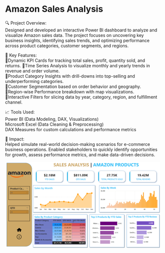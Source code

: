 # Amazon Sales Analysis

🔍 Project Overview:  
Designed and developed an interactive Power BI dashboard to analyze and visualize Amazon sales data. The project focuses on uncovering key business insights, identifying sales trends, and optimizing performance across product categories, customer segments, and regions.

📌 Key Features:  
🔹Dynamic KPI Cards for tracking total sales, profit, quantity sold, and returns.  🔹Time Series Analysis to visualize monthly and yearly trends in revenue and order volume.  
🔹Product Category Insights with drill-downs into top-selling and underperforming categories.  
🔹Customer Segmentation based on order behavior and geography.  
🔹Region-wise Performance breakdown with map visualizations.  
🔹Interactive Filters for slicing data by year, category, region, and fulfillment channel.  

📈 Tools Used:  
Power BI (Data Modeling, DAX, Visualizations)  
Microsoft Excel (Data Cleaning & Preprocessing)  
DAX Measures for custom calculations and performance metrics  

🎯 Impact:  
Helped simulate real-world decision-making scenarios for e-commerce business operations. Enabled stakeholders to quickly identify opportunities for growth, assess performance metrics, and make data-driven decisions.

![Dashboard Preview](https://github.com/Manthann-05/Data-Analytics/blob/main/AMAZON%20Sales%20Analysis/Sales%20Analysis%20Dashboard.png)
